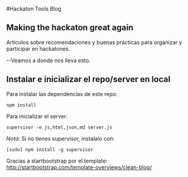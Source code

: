 #Hackaton Tools Blog
## Making the hackaton great again


Artículos sobre recomendaciones y buenas prácticas para organizar y participar en hackatones.

--Veamos a donde nos lleva esto.


## Instalar e inicializar el repo/server en local

Para instalar las dependencias de este repo:
```
npm install
```

Para inicializar el server:
```
supervisor -e js,html,json,md server.js
```

*Nota:* Si no tienes supervisor, instalalo con:
```
[sudo] npm install -g supervisor
```

Gracias a startbootstrap por el template: http://startbootstrap.com/template-overviews/clean-blog/